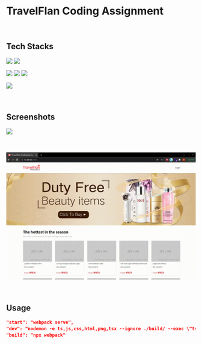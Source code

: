 TravelFlan Coding Assignment
=========
<br>

Tech Stacks
----

![](https://img.shields.io/badge/react-00008B?style=for-the-badge&logo=react&logoColor=white)
![](https://img.shields.io/badge/TypeScript-3178C6?style=for-the-badge&logo=TypeScript&logoColor=white)

![](https://img.shields.io/badge/Recoil-0088CC?style=for-the-badge&logo=Gumroad&logoColor=white)
![](https://img.shields.io/badge/react_router-CA4245?style=for-the-badge&logo=React-Router&logoColor=white)
![](https://img.shields.io/badge/styled_components-DB7093?style=for-the-badge&logo=styled-components&logoColor=pink)

![](https://img.shields.io/badge/Webpack-8DD6F9?style=for-the-badge&logo=Webpack&logoColor=black)

<br>


Screenshots 
----
![](https://github.com/exxocism/freedsoft-coding-test/raw/main/screenshots/main.gif)

<br>

![](https://github.com/exxocism/freedsoft-coding-test/raw/main/screenshots/edit_test.gif)


<br>


Usage
----

```json
"start": "webpack serve",
"dev": "nodemon -e ts,js,css,html,png,tsx --ignore ./build/ --exec \"ts-node\" ./devserver.ts",
"build": "npx webpack"
```